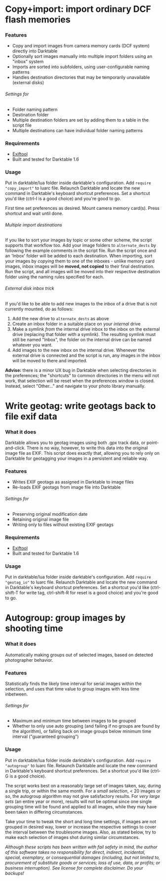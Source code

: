 Copy+import: import ordinary DCF flash memories
===============================================

### Features
* Copy and import images from camera memory cards (DCF system) directly into Darktable
* Optionally sort images manually into multiple import folders using an "inbox" system 
* Imports are sorted into subfolders, using user-configurable naming patterns
* Handles destination directories that may be temporarily unavailable (external disks)

###### Settings for
* Folder naming pattern
* Destination folder
* Multiple destination folders are set by adding them to a table in the script file
* Multiple destinations can have individual folder naming patterns

### Requirements
* [Exiftool](http://www.sno.phy.queensu.ca/~phil/exiftool/)
* Built and tested for Darktable 1.6

### Usage
Put in darktable/lua folder inside darktable's configuration. Add `require "copy_import"` to luarc file. Relaunch Darktable and locate the new command in Darktable's keyboard shortcut preferences. Set a shortcut you'd like (ctrl-I is a good choice) and you're good to go.

First time set preferences as desired. Mount camera memory card(s). Press shortcut and wait until done.

###### Multiple import destinations
If you like to sort your images by topic or some other scheme, the script supports that workflow too. Add your image folders to `alternate_dests` by following the example comments in the script file. Run the script once and an 'Inbox' folder will be added to each destination. When importing, sort your images by _copying_ them to one of the inboxes - unlike memory card images, inbox images will be __moved, not copied__ to their final destination. Run the script, and all images will be moved into their respective destination folder using the naming rules specified for each.

###### External disk inbox trick
If you'd like to be able to add new images to the inbox of a drive that is not currently mounted, do as follows:
1. Add the new drive to `alternate_dests` as above
1. Create an inbox folder in a suitable place on your _internal_ drive
1. Make a symlink _from_ the internal drive inbox _to_ the inbox on the external drive (replacing that folder with a symlink). The resulting symlink must still be named "Inbox", the folder on the internal drive can be named whatever you want.
1. Add images to the new inbox on the internal drive. Whenever the external drive is connected and the script is run, any images in the inbox will be moved to there and imported.

__Advise:__ there is a minor UX bug in Darktable when selecting directories in the preferences; the "shortcuts" to common directories in the menu will not work, that selection will be reset when the preferences window is closed. Instead, select "Other…" and navigate to your photo library manually.


Write geotag: write geotags back to file exif data
==================================================

### What it does
Darktable allows you to geotag images using both .gpx track data, or point-and-click. There is no way, however, to write this data into the original image file as EXIF. This script does exactly that, allowing you to rely only on Darktable for geotagging your images in a persistent and reliable way.

### Features
* Writes EXIF geotags as assigned in Darktable to image files
* Re-loads EXIF geotags from image file into Darktable

###### Settings for
* Preserving original modification date
* Retaining original image file
* Writing only to files without existing EXIF geotags

### Requirements
* [Exiftool](http://www.sno.phy.queensu.ca/~phil/exiftool/)
* Built and tested for Darktable 1.6

### Usage
Put in darktable/lua folder inside darktable's configuration. Add `require "geotag_io"` to luarc file. Relaunch Darktable and locate the new command in Darktable's keyboard shortcut preferences. Set a shortcut you'd like (ctrl-shift-T for write tag, ctrl-shift-R for reset is a good choice) and you're good to go.

Autogroup: group images by shooting time
========================================

### What it does
Automatically making groups out of selected images, based on detected photographer behavior.

### Features
Statistically finds the likely time interval for serial images within the selection, and uses that time value to group images with less time inbetween.

###### Settings for
* Maximum and minimum time between images to be grouped
* Whether to only use auto grouping (and failing if no groups are found by the algorithm), or falling back on image groups below minimum time interval ("guaranteed grouping")

### Usage
Put in darktable/lua folder inside darktable's configuration. Add `require "autogroup"` to luarc file. Relaunch Darktable and locate the new command in Darktable's keyboard shortcut preferences. Set a shortcut you'd like (ctrl-G is a good choice).

The script works best on a reasonably large set of images taken, say, during a single trip, or within the same month. For a _small selection_, < 20 images or so, the autogroup algorithm may not give satisfactory results. For _very large sets_ (an entire year or more), results will not be optimal since one single grouping time will be found and applied to all images, while they may have been taken in differing circumstances.

Take your time to tweak the short and long time settings, if images are not grouped in desired way, lower or increase the respective settings to cover the interval between the troublesome images. Also, as stated below, try to make each selection of images shot during similar circumstances.

_Although these scripts has been written with fail safety in mind, the author of this software takes no responsibility for direct, indirect, incidental, special, exemplary, or consequential damages (including, but not limited to, procurement of substitute goods or services; loss of use, data, or profits; or business interruption). See license for complete disclaimer. Do your backups!_
